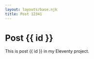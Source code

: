 ```yaml
---
layout: layouts/base.njk
title: Post 12341
---
```


# Post {{ id }}

This is post {{ id }} in my Eleventy project.
